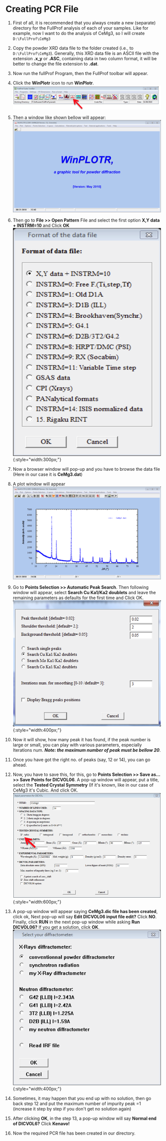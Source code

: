 # Creating PCR File

1. First of all, it is recommended that you always create a new (separate) directory for the FullProf analysis of each of your samples. Like for example, now I want to do the analysis of CeMg3, so I will create `D:\FullProf\CeMg3`

2. Copy the powder XRD data file to the folder created (i.e., to `D:\FullProf\CeMg3`). Generally, this XRD data file is an ASCII file with the extension **.x_y** or **.ASC**, containing data in two column format, it will be better to change the file extension to **.dat**.

3. Now run the fullProf Program, then the FullProf toolbar will appear.

4. Click the **WinPlotr** icon to run **WinPlotr**. 
![WinPlotr](img/img-01.png) 

5. Then a window like shown bellow will appear: 
![WinPlotr](img/img-02.png) 

6. Then go to **File >> Open Pattern** File and select the first option **X,Y data + INSTRM=10** and Click **OK**  
![img](img/img-03.png){:style="width:300px;"} 

7. Now a browser window will pop-up and you have to browse the data file (Here in our case it is **CeMg3.dat**)

8. A plot window will appear 
![](img/img-04.png) 

9. Go to **Points Selection >> Automatic Peak Search**. Then following window will appear, select **Search Cu Ka1/Ka2 doublets** and leave the remaining parameters as defaults for the first time and Click OK.  
![](img/img-05.png){:style="width:400px;"}   

10. Now it will show, how many peak it has found, if the peak number is large or small, you can play with various parameters, especially Iterations num. ***Note: the maximum number of peak must be bellow 20***.

11. Once you have got the right no. of peaks (say, 12 or 14), you can go ahead.

12. Now, you have to save this, for this, go to **Points Selection >> Save as… >> Save Points for DICVOL06**. A pop-up window will appear, put a title, select the **Tested Crystal Symmetry** (If it's known, like in our case of CeMg3 it's Cubic. And click OK.  
![](img/img-06.png){:style="width:600px;"}   

13. A pop-up window will appear saying **CeMg3.dic file has been created**, click ok, Next pop-up will say **Edit DICVOL06 input file edit?** Click **NO**. Finally, click **RUN** in the next pop-up window while asking **Run DICVOL06?** If you get a solution, click **OK**.  
![](img/img-07.png){:style="width:400px;"} 

14. Sometimes, it may happen that you end up with no solution, then go back step 12 and put the maximum number of impurity peak =1 (increase it step by step if you don't get no solution again)

15. After clicking **OK**, in the step 13, a pop-up window will say **Normal end of DICVOL6?** Click **Kenavo!** 

16. Now the required PCR file has been created in our directory. 
